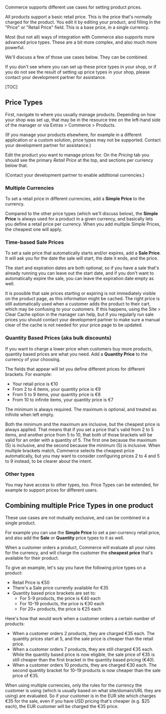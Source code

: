 Commerce supports different use cases for setting product prices. 

All products support a basic retail price. This is the price that's normally charged for the product. You edit it by editing your product, and filling in the "Price" or "Retail Price" field. This is a base price, in a single currency. 

Most (but not all) ways of integration with Commerce also supports more advanced price types. These are a bit more complex, and also much more powerful. 

We'll discuss a few of those use cases below. They can be combined.

If you don't see where you can set up these price types in your shop, or if you do not see the result of setting up price types in your shop, please contact your development partner for assistance.

[TOC]

## Price Types

First, navigate to where you usually manage products. Depending on how your shop was set up, that may be in the resource tree on the left-hand side of the manager or via Extras > Commerce > Products. 

(If you manage your products elsewhere, for example in a different application or a custom solution, price types may not be supported. Contact your development partner for assistance.)

Edit the product you want to manage prices for. On the _Pricing_ tab you should see the primary _Retail Price_ at the top, and sections per currency below that.

(Contact your development partner to enable additional currencies.)

### Multiple Currencies

To set a retail price in different currencies, add a **Simple Price** to the currency. 

Compared to the other price types (which we'll discuss below), the **Simple Price** is always used for a product in a given currency, and basically lets you define a retail price per currency. When you add multiple Simple Prices, the cheapest one will apply.

### Time-based Sale Prices

To set a sale price that automatically starts and/or expires, add a **Sale Price**. It will ask you for the date the sale will start, the date it ends, and the price. 

The start and expiration dates are both optional, so if you have a sale that's already running you can leave out the start date, and if you don't want to automatically expire the sale, you can leave the expiration date empty as well.

It is possible that sale prices starting or expiring is not immediately visible on the product page, as this information might be cached. The right price is still automatically used when a customer adds the product to their cart, which may be confusing to your customers. If this happens, using the Site > Clear Cache option in the manager can help, but if you regularly run sale prices you should contact your development partner to make sure a manual clear of the cache is not needed for your price page to be updated.

### Quantity Based Prices (aka bulk discounts)

If you want to charge a lower price when customers buy more products, quantity based prices are what you need. Add a **Quantity Price** to the currency of your choosing.

The fields that appear will let you define different prices for different brackets. For example: 

- Your retail price is €10
- From 2 to 4 items, your quantity price is €9
- From 5 to 9 items, your quantity price is €8
- From 10 to infinite items, your quantity price is €7

The minimum is always required. The maximum is optional, and treated as infinite when left empty. 

Both the minimum and the maximum are inclusive, but the cheapest price is always applied. That means that if you set a price that's valid from 2 to 5 items, and another price from 5 to 10, that both of those brackets will be valid for an order with a quantity of 5. The first one because the maximum (5) is inclusive, and the second because the minimum (5) is inclusive. When multiple brackets match, Commerce selects the cheapest price automatically, but you may want to consider configuring prices 2 to 4 and 5 to 9 instead, to be clearer about the intent. 

### Other types

You may have access to other types, too. Price Types can be extended, for example to support prices for different users. 

## Combining multiple Price Types in one product

These use cases are not mutually exclusive, and can be combined in a single product. 

For example you can use the **Simple Price** to set a per-currency retail price, and also add the **Sale** or **Quantity** price types to it as well.

When a customer orders a product, Commerce will evaluate all your rules for the currency, and will charge the customer the **cheapest price** that's available for their product.

To give an example, let's say you have the following price types on a product:

- Retail Price is €50
- There's a Sale price currently available for €35
- Quantity based price brackets are set to:
    - For 5-9 products, the price is €40 each
    - For 10-19 products, the price is €30 each
    - For 20+ products, the price is €25 each

Here's how that would work when a customer orders a certain number of products: 

- When a customer orders 2 products, they are charged €35 each. The quantity prices start at 5, and the sale price is cheaper than the retail price.
- When a customer orders 7 products, they are still charged €35 each. While the quantity based price is now eligible, the sale price of €35 is still cheaper than the first bracket in the quantity based pricing (€40). 
- When a customer orders 10 products, they are charged €30 each. The second quantity bracket for 10-19 products is now cheaper than the sale price of €35.

When using multiple currencies, only the rules for the currency the customer is using (which is usually based on what site/domain/URL they are using) are evaluated. So if your customer is in the EUR site which charges €35 for the sale, even if you have USD pricing that's cheaper (e.g. $25 each), the EUR customer will be charged the €35 price. 
